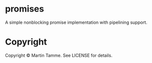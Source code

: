# promises

A simple nonblocking promise implementation with pipelining support.

# Copyright

Copyright © Martin Tamme. See LICENSE for details.
